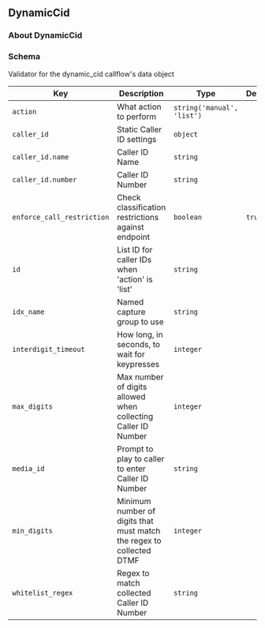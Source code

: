 ## DynamicCid

### About DynamicCid

### Schema

Validator for the dynamic_cid callflow's data object

Key | Description | Type | Default | Required
--- | ----------- | ---- | ------- | --------
`action` | What action to perform | `string('manual', 'list')` |   | `false`
`caller_id` | Static Caller ID settings | `object` |   | `false`
`caller_id.name` | Caller ID Name | `string` |   | `false`
`caller_id.number` | Caller ID Number | `string` |   | `false`
`enforce_call_restriction` | Check classification restrictions against endpoint | `boolean` | `true` | `false`
`id` | List ID for caller IDs when 'action' is 'list' | `string` |   | `false`
`idx_name` | Named capture group to use | `string` |   | `false`
`interdigit_timeout` | How long, in seconds, to wait for keypresses | `integer` |   | `false`
`max_digits` | Max number of digits allowed when collecting Caller ID Number | `integer` |   | `false`
`media_id` | Prompt to play to caller to enter Caller ID Number | `string` |   | `false`
`min_digits` | Minimum number of digits that must match the regex to collected DTMF | `integer` |   | `false`
`whitelist_regex` | Regex to match collected Caller ID Number | `string` |   | `false`
